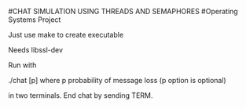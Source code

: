 #CHAT SIMULATION USING THREADS AND SEMAPHORES
#Operating Systems Project

Just use make to create executable

Needs libssl-dev

Run with

./chat [p] where p probability of message loss (p option is optional)

in two terminals. End chat by sending TERM.

